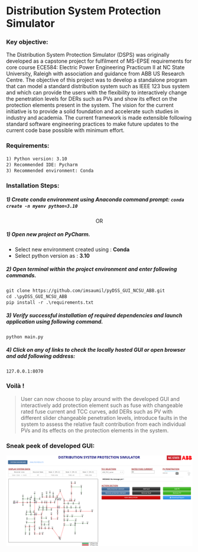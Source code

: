 # Distribution System Protection Simulator

### Key objective:
The Distribution System Protection Simulator (DSPS) was originally developed as a capstone project for fulfilment of MS-EPSE requirements for core course ECE584: Electric Power Engineering Practicum II at NC State University, Raleigh with association and guidance from ABB US Research Centre. The objective of this project was to develop a standalone program that can model a standard distribution system such as IEEE 123 bus system and which can provide the users with the flexibility to interactively change the penetration levels for DERs such as PVs and show its effect on the protection elements present in the system. The vision for the current initiative is to provide a solid foundation and accelerate such studies in industry and academia. The current framework is made extensible following standard software engineering practices to make future updates to the current code base possible with minimum effort.


### Requirements:
```
1) Python version: 3.10
2) Recommended IDE: Pycharm
3) Recommended environment: Conda 
```

### Installation Steps:
##### 1) Create conda environment using Anaconda command prompt: `conda create -n myenv python=3.10`

<p style="text-align: center;">OR</p>

##### 1) Open new project on PyCharm.
- Select new environment created using : **Conda**
- Select python version as : **3.10**


##### 2) Open terminal within the project environment and enter following commands.
```
git clone https://github.com/imsaumil/pyDSS_GUI_NCSU_ABB.git
cd .\pyDSS_GUI_NCSU_ABB
pip install -r .\requirements.txt
```

##### 3) Verify successful installation of required dependencies and launch application using following command.
```
python main.py
```

##### 4) Click on any of links to check the locally hosted GUI or open browser and add following address:
```
127.0.0.1:8070
```

### Voilà !

> User can now choose to play around with the developed GUI and interactively add protection element such as fuse with changeable rated fuse current and TCC curves, add DERs such as PV with different slider changeable penetration levels, introduce faults in the system to assess the relative fault contribution from each individual PVs and its effects on the  protection elements in the system.


### Sneak peek of developed GUI:
![Alt text](assets/sneakpeek.png?raw=true "Title")
